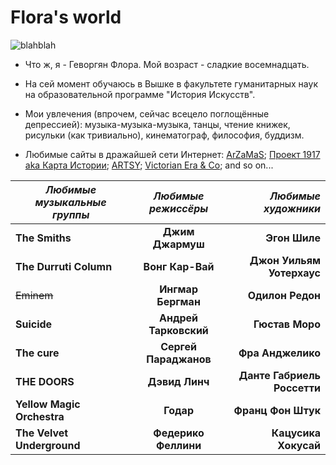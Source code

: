 # Flora's world
![blahblah](https://pp.userapi.com/c840120/v840120114/68d1f/9OxcRvLTrVE.jpg "CURRENT STATE")
* Что ж, я - Геворгян Флора. Мой возраст - сладкие восемнадцать. 
* На сей момент обучаюсь в Вышке в факультете гуманитарных наук на образовательной программе "История Искусств".
* Мои увлечения (впрочем, сейчас всецело поглощённые депрессией): музыка-музыка-музыка, танцы, чтение книжек, рисульки (как тривиально), кинематограф, философия, буддизм.

* Любимые сайты в дражайшей сети Интернет: 
[ArZaMaS](http://arzamas.academy/ "LOVE");
[Проект 1917 aka Карта Истории](http://www.kartaistorii.ru/ "Пожар Революции"); 
[ARTSY](https://www.artsy.net/ "залипательно");
[Victorian Era & Co](http://www.victorianweb.org/ "супер класс");
and so on...


| *Любимые музыкальные группы* | *Любимые режиссёры* | *Любимые художники* |
| ------- | :--------: | ---: |
| **The Smiths**   | **Джим Джармуш**          | **Эгон Шиле**  |
| **The Durruti Column**   |  **Вонг Кар-Вай**        | **Джон Уильям Уотерхаус**  |
| ~~Eminem~~           | **Ингмар Бергман**  | **Одилон Редон**  |
| **Suicide**         | **Андрей Тарковский**  | **Гюстав Моро** |
| **The cure**           | **Сергей Параджанов**  | **Фра Анджелико** |
| **THE DOORS**          | **Дэвид Линч**  | **Данте Габриель Россетти** |
| **Yellow Magic Orchestra**   | **Годар**         | **Франц Фон Штук** |
| **The Velvet Underground**   | **Федерико Феллини**          | **Кацусика Хокусай** |

